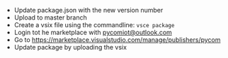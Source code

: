 - Update package.json with the new version number
- Upload to master branch
- Create a vsix file using the commandline: ```vsce package```
- Login tot he marketplace with pycomiot@outlook.com
- Go to https://marketplace.visualstudio.com/manage/publishers/pycom
- Update package by uploading the vsix